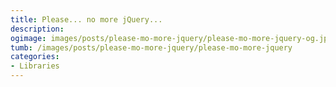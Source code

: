 ```yaml
---
title: Please... no more jQuery...
description:
ogimage: images/posts/please-mo-more-jquery/please-mo-more-jquery-og.jpg
tumb: /images/posts/please-mo-more-jquery/please-mo-more-jquery
categories:
- Libraries
---
```

